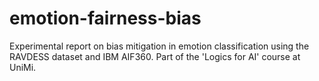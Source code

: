 # emotion-fairness-bias
Experimental report on bias mitigation in emotion classification using the RAVDESS dataset and IBM AIF360. Part of the 'Logics for AI' course at UniMi.
